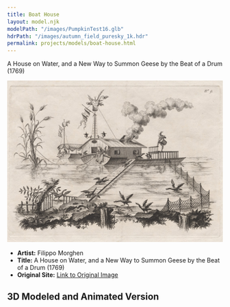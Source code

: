 ```yaml
---
title: Boat House
layout: model.njk
modelPath: "/images/PumpkinTest16.glb"
hdrPath: "/images/autumn_field_puresky_1k.hdr"
permalink: projects/models/boat-house.html
---
```


A House on Water, and a New Way to Summon Geese by the Beat of a Drum (1769)

![Pumpkin Boat Concept Art](/images/house-boat.jpg)

- **Artist:** Filippo Morghen
- **Title:** A House on Water, and a New Way to Summon Geese by the Beat of a Drum (1769)
- **Original Site:** [Link to Original Image](https://artvee.com/dl/a-house-on-water-and-a-new-way-to-summon-geese-by-the-beat-of-a-drum/)

## 3D Modeled and Animated Version

<div id="threejs-container">
  <canvas id="modelCanvas" style="width: 100%; height: 100%;"></canvas>
</div>

<script type="module">
  import { initModel } from '/js/threejs-model.js';

  const modelPath = "{{ modelPath }}";
  const hdrPath = "{{ hdrPath }}";

  initModel(modelPath, hdrPath);
</script>
